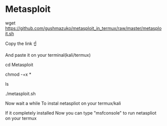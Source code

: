 # Metasploit
wget https://github.com/gushmazuko/metasploit_in_termux/raw/master/metasploit.sh

Copy the link ☝️
 
And paste it on your terminal(kali/termux)

cd Metasploit

chmod -+x *

ls

./metasploit.sh

Now wait a while
To instal netaspliot on your termux/kali

If it completely installed
Now you can type "msfconsole" to run netaspliot on your termux




